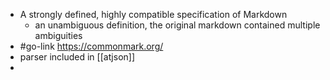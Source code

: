 - A strongly defined, highly compatible specification of Markdown
	- an unambiguous definition, the original markdown contained multiple ambiguities
- #go-link https://commonmark.org/
- parser included in [[atjson]]
- 